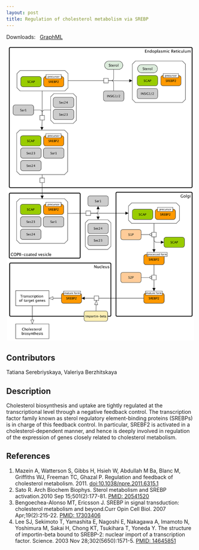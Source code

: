 ```yaml
---
layout: post
title: Regulation of cholesterol metabolism via SREBP
---
```


Downloads: &nbsp; 
[GraphML](../downloads/F005-SREBP.graphml) &nbsp; 
<!--[SBGN-ML](../downloads/F004-glycogen-muscle.sbgn) &nbsp;
[Newt](http://web.newteditor.org/?URL=http://metabolismregulation.org/downloads/F004-glycogen-muscle.sbgn) &nbsp;-->
<p align="middle"><a href="/glycogen/"><img id="image" src="/downloads/F005-SREBP.png" width="500"/></a></p>

## Contributors

Tatiana Serebriyskaya, Valeriya Berzhitskaya

## Description

Cholesterol biosynthesis and uptake are tightly regulated at the transcriptional level through a negative feedback control. The transcription factor family known as sterol regulatory element-binding proteins (SREBPs) is in charge of this feedback control. In particular, SREBF2 is activated in a cholesterol-dependent manner, and hence is deeply involved in regulation of the expression of genes closely related to cholesterol metabolism.

## References

1. Mazein A, Watterson S, Gibbs H, Hsieh W, Abdullah M Ba, Blanc M, Griffiths WJ, Freeman TC, Ghazal P. Regulation and feedback of cholesterol metabolism. 2011. [doi:10.1038/npre.2011.6315.1](http://dx.doi.org/10.1038/npre.2011.6315.1)
1. Sato R. Arch Biochem Biophys. Sterol metabolism and SREBP activation.2010 Sep 15;501(2):177-81. [PMID: 20541520](https://www.ncbi.nlm.nih.gov/pubmed/20541520)
1. Bengoechea-Alonso MT, Ericsson J. SREBP in signal transduction: cholesterol metabolism and beyond.Curr Opin Cell Biol. 2007 Apr;19(2):215-22. [PMID: 17303406](https://www.ncbi.nlm.nih.gov/pubmed/17303406)
1. Lee SJ, Sekimoto T, Yamashita E, Nagoshi E, Nakagawa A, Imamoto N, Yoshimura M, Sakai H, Chong KT, Tsukihara T, Yoneda Y. The structure of importin-beta bound to SREBP-2: nuclear import of a transcription factor. Science. 2003 Nov 28;302(5650):1571-5. [PMID: 14645851](https://www.ncbi.nlm.nih.gov/pubmed/14645851)


